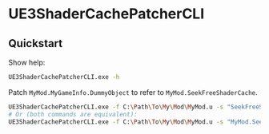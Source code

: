 ﻿# UE3ShaderCachePatcherCLI

## Quickstart

Show help:

```bash
UE3ShaderCachePatcherCLI.exe -h
```

Patch `MyMod.MyGameInfo.DummyObject` to refer to `MyMod.SeekFreeShaderCache`.

```bash
UE3ShaderCachePatcherCLI.exe -f C:\Path\To\My\Mod\MyMod.u -s "SeekFreeShaderCache" -p "MyGameInfo.DummyObject"
# Or (both commands are equivalent):
UE3ShaderCachePatcherCLI.exe -f C:\Path\To\My\Mod\MyMod.u -s "MyMod.SeekFreeShaderCache" -p "MyMod.MyGameInfo.DummyObject"
```
